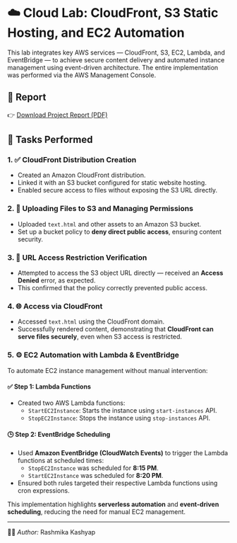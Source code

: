 # ☁️ Cloud Lab: CloudFront, S3 Static Hosting, and EC2 Automation

This lab integrates key AWS services — CloudFront, S3, EC2, Lambda, and EventBridge — to achieve secure content delivery and automated instance management using event-driven architecture. The entire implementation was performed via the AWS Management Console.

## 📄 Report

👉 [Download Project Report (PDF)](CloudLab_CloudFront_EC2Automation_RashmikaKashyap.pdf)

## 🔧 Tasks Performed

### 1. ✅ CloudFront Distribution Creation
- Created an Amazon CloudFront distribution.
- Linked it with an S3 bucket configured for static website hosting.
- Enabled secure access to files without exposing the S3 URL directly.

### 2. 📂 Uploading Files to S3 and Managing Permissions
- Uploaded `text.html` and other assets to an Amazon S3 bucket.
- Set up a bucket policy to **deny direct public access**, ensuring content security.

### 3. 🚫 URL Access Restriction Verification
- Attempted to access the S3 object URL directly — received an **Access Denied** error, as expected.
- This confirmed that the policy correctly prevented public access.

### 4. 🌐 Access via CloudFront
- Accessed `text.html` using the CloudFront domain.
- Successfully rendered content, demonstrating that **CloudFront can serve files securely**, even when S3 access is restricted.

### 5. ⚙️ EC2 Automation with Lambda & EventBridge

To automate EC2 instance management without manual intervention:

#### ✅ Step 1: Lambda Functions
- Created two AWS Lambda functions:
  - `StartEC2Instance`: Starts the instance using `start-instances` API.
  - `StopEC2Instance`: Stops the instance using `stop-instances` API.

#### 🕒 Step 2: EventBridge Scheduling
- Used **Amazon EventBridge (CloudWatch Events)** to trigger the Lambda functions at scheduled times:
  - `StopEC2Instance` was scheduled for **8:15 PM**.
  - `StartEC2Instance` was scheduled for **8:20 PM**.
- Ensured both rules targeted their respective Lambda functions using cron expressions.

This implementation highlights **serverless automation** and **event-driven scheduling**, reducing the need for manual EC2 management.

---
👩‍💻 *Author:* Rashmika Kashyap 

